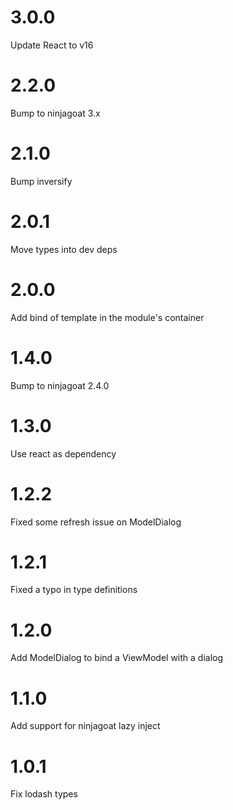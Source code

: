 # 3.0.0

Update React to v16

# 2.2.0

Bump to ninjagoat 3.x

# 2.1.0

Bump inversify

# 2.0.1

Move types into dev deps

# 2.0.0

Add bind of template in the module's container

# 1.4.0

Bump to ninjagoat 2.4.0

# 1.3.0

Use react as dependency

# 1.2.2
Fixed some refresh issue on ModelDialog

# 1.2.1
Fixed a typo in type definitions

# 1.2.0

Add ModelDialog to bind a ViewModel with a dialog

# 1.1.0

Add support for ninjagoat lazy inject

# 1.0.1

Fix lodash types